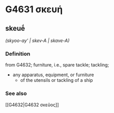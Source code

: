 # G4631 σκευή

## skeuḗ

_(skyoo-ay' | skev-A | skave-A)_

### Definition

from G4632; furniture, i.e., spare tackle; tackling; 

- any apparatus, equipment, or furniture
  - of the utensils or tackling of a ship

### See also

[[G4632|G4632 σκεῦος]]

